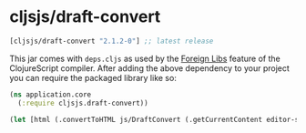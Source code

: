# cljsjs/draft-convert

[](dependency)
```clojure
[cljsjs/draft-convert "2.1.2-0"] ;; latest release
```
[](/dependency)

This jar comes with `deps.cljs` as used by the [Foreign Libs][flibs] feature
of the ClojureScript compiler. After adding the above dependency to your project
you can require the packaged library like so:

```clojure
(ns application.core
  (:require cljsjs.draft-convert))

(let [html (.convertToHTML js/DraftConvert (.getCurrentContent editor-state))])
```

[flibs]: https://clojurescript.org/reference/packaging-foreign-deps
